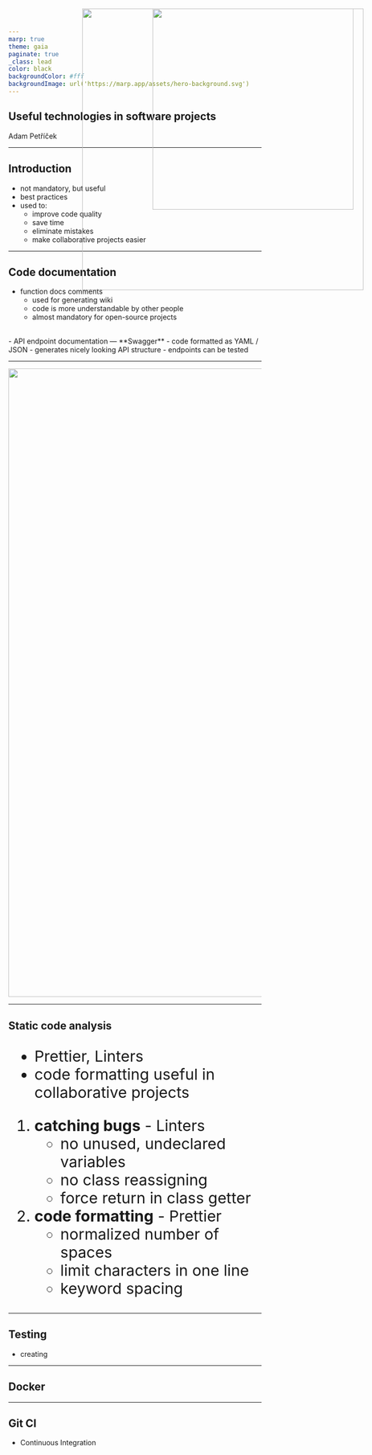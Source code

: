 ```yaml
---
marp: true
theme: gaia
paginate: true
_class: lead
color: black
backgroundColor: #fff
backgroundImage: url('https://marp.app/assets/hero-background.svg')
---
```


## Useful technologies in software projects

Adam Petříček

___

## Introduction

- not mandatory, but useful
- best practices
- used to:
    - improve code quality
    - save time
    - eliminate mistakes
    - make collaborative projects easier

___

## Code documentation
- function docs comments
    - used for generating wiki
    - code is more understandable by other people
    - almost mandatory for open-source projects
<br>
- API endpoint documentation &mdash; **Swagger**
    - code formatted as YAML / JSON
    - generates nicely looking API structure
    - endpoints can be tested

<div style="position: absolute; right: 25px; top: 25px;">
    <img width="560" src="https://www.arbystools.eu/storage/uploaded/9f04.png">
</div>

___

<div style="display: flex; align-items: center; justify-content: center;">
    <img width="1250" src="https://www.arbystools.eu/storage/uploaded/bf5b.png">
</div>

___

## Static code analysis

<div style="font-size: 1.9rem">

- Prettier, Linters
- code formatting useful in collaborative projects
1) **catching bugs** - Linters
    - no unused, undeclared variables
    - no class reassigning
    - force return in class getter
2) **code formatting** - Prettier
    - normalized number of spaces
    - limit characters in one line
    - keyword spacing
</div>

<div style="position: absolute; right: 45px; top: 25px;">
    <img width="400" src="https://www.arbystools.eu/storage/uploaded/7deb.png">
</div>

___

## Testing

- creating 

___

## Docker



___

## Git CI

- Continuous Integration